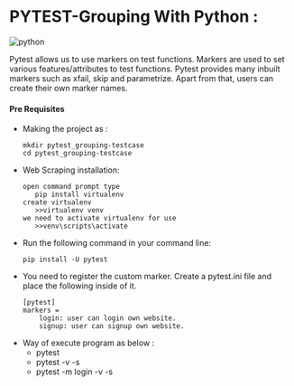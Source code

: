 # PYTEST-Grouping With Python :

![python](https://img.shields.io/badge/Made%20with-Python-1f425f.svg)

Pytest allows us to use markers on test functions. Markers are used to set various features/attributes to test functions. Pytest provides many inbuilt markers such as xfail, skip and parametrize. Apart from that, users can create their own marker names.

#### Pre Requisites

  - Making the project as :
    ```
    mkdir pytest_grouping-testcase
	cd pytest_grouping-testcase
    ```
  - Web Scraping installation:
     ```
     open command prompt type 
        pip install virtualenv
     create virtualenv
    	>>virtualenv venv
     we need to activate virtualenv for use
    	>>venv\scripts\activate
    ```
  - Run the following command in your command line:
    ```
    pip install -U pytest
    ```
  - You need to register the custom marker. Create a pytest.ini file and place the following inside of it.
    ```
    [pytest]
    markers =
        login: user can login own website.
        signup: user can signup own website.
    ```
  - Way of execute program as below :
     *  pytest
     *  pytest -v -s 
     *  pytest -m login -v -s